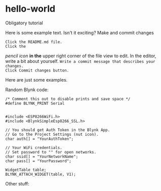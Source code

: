 # hello-world
Obligatory tutorial

Here is some example text. Isn't it exciting? 
Make and commit changes

    Click the README.md file.
    Click the 

_pencil_ *icon* **in the** upper right corner of the file view to edit.
In the editor, write a bit about yourself.
<code>Write a commit message that describes your changes.
Click Commit changes button.</code>

Here are just some examples.

Random Blynk code:

```
/* Comment this out to disable prints and save space */
#define BLYNK_PRINT Serial


#include <ESP8266WiFi.h>
#include <BlynkSimpleEsp8266_SSL.h>

// You should get Auth Token in the Blynk App.
// Go to the Project Settings (nut icon).
char auth[] = "YourAuthToken";

// Your WiFi credentials.
// Set password to "" for open networks.
char ssid[] = "YourNetworkName";
char pass[] = "YourPassword";

WidgetTable table;
BLYNK_ATTACH_WIDGET(table, V1);
```
Other stuff:
